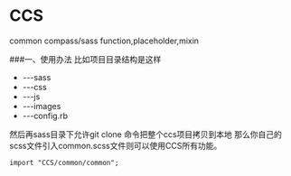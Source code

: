 CCS
===

common compass/sass function,placeholder,mixin

###一、使用办法
比如项目目录结构是这样
- ---sass
- ---css
- ---js
- ---images
- ---config.rb

然后再sass目录下允许git clone 命令把整个ccs项目拷贝到本地
那么你自己的scss文件引入common.scss文件则可以使用CCS所有功能。
```css
import "CCS/common/common";
```
